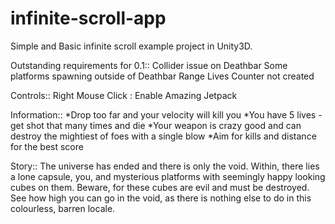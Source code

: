 infinite-scroll-app
===================

Simple and Basic infinite scroll example project in Unity3D.

Outstanding requirements for 0.1::
Collider issue on Deathbar
Some platforms spawning outside of Deathbar Range
Lives Counter not created

Controls::
Right Mouse Click : Enable Amazing Jetpack

Information::
*Drop too far and your velocity will kill you
*You have 5 lives - get shot that many times and die
*Your weapon is crazy good and can destroy the mightiest of foes with a single blow
*Aim for kills and distance for the best score

Story::
The universe has ended and there is only the void. Within, there lies a lone capsule, you, and mysterious platforms with
seemingly happy looking cubes on them. Beware, for these cubes are evil and must be destroyed. See how high you can go in the
void, as there is nothing else to do in this colourless, barren locale.

